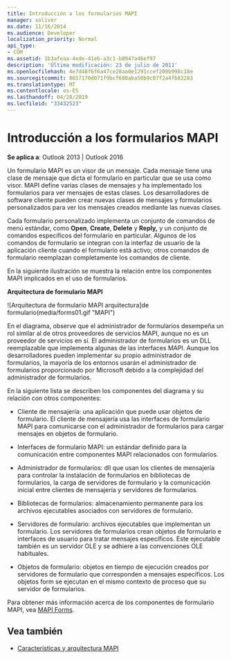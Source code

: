 ```yaml
---
title: Introducción a los formularios MAPI
manager: soliver
ms.date: 11/16/2014
ms.audience: Developer
localization_priority: Normal
api_type:
- COM
ms.assetid: 1b3afeaa-4ede-41eb-a3c1-b8947a46ef97
description: 'Última modificación: 23 de julio de 2011'
ms.openlocfilehash: 4e7d48f6f6a47ce28aa0e1291ccef209b998c18e
ms.sourcegitcommit: 8657170d071f9bcf680aba50b9c07f2a4fb82283
ms.translationtype: MT
ms.contentlocale: es-ES
ms.lasthandoff: 04/28/2019
ms.locfileid: "33432523"
---
```

# <a name="mapi-forms-overview"></a>Introducción a los formularios MAPI
  
**Se aplica a**: Outlook 2013 | Outlook 2016 
  
Un formulario MAPI es un visor de un mensaje. Cada mensaje tiene una clase de mensaje que dicta el formulario en particular que se usa como visor. MAPI define varias clases de mensajes y ha implementado los formularios para ver mensajes de estas clases. Los desarrolladores de software cliente pueden crear nuevas clases de mensajes y formularios personalizados para ver los mensajes creados mediante las nuevas clases.
  
Cada formulario personalizado implementa un conjunto de comandos de menú estándar, como **Open**, **Create**, **Delete** y **Reply,** y un conjunto de comandos específicos del formulario en particular. Algunos de los comandos de formulario se integran con la interfaz de usuario de la aplicación cliente cuando el formulario está activo; otros comandos de formulario reemplazan completamente los comandos de cliente. 
  
En la siguiente ilustración se muestra la relación entre los componentes MAPI implicados en el uso de formularios. 
  
**Arquitectura de formulario MAPI**
  
![Arquitectura de formulario MAPI arquitectura]de formulario(media/forms01.gif "MAPI")
  
En el diagrama, observe que el administrador de formularios desempeña un rol similar al de otros proveedores de servicios MAPI, aunque no es un proveedor de servicios en sí. El administrador de formularios es un DLL reemplazable que implementa algunas de las interfaces MAPI. Aunque los desarrolladores pueden implementar su propio administrador de formularios, la mayoría de los entornos usarán el administrador de formularios proporcionado por Microsoft debido a la complejidad del administrador de formularios.
  
En la siguiente lista se describen los componentes del diagrama y su relación con otros componentes:
  
- Cliente de mensajería: una aplicación que puede usar objetos de formulario. El cliente de mensajería usa las interfaces de formulario MAPI para comunicarse con el administrador de formularios para cargar mensajes en objetos de formulario.
    
- Interfaces de formulario MAPI: un estándar definido para la comunicación entre componentes MAPI relacionados con formularios.
    
- Administrador de formularios: dll que usan los clientes de mensajería para controlar la instalación de formularios en bibliotecas de formularios, la carga de servidores de formulario y la comunicación inicial entre clientes de mensajería y servidores de formularios.
    
- Bibliotecas de formularios: almacenamiento permanente para los archivos ejecutables asociados con servidores de formulario.
    
- Servidores de formulario: archivos ejecutables que implementan un formulario. Los servidores de formularios crean objetos de formulario e interfaces de usuario para tratar mensajes específicos. Este ejecutable también es un servidor OLE y se adhiere a las convenciones OLE habituales.
    
- Objetos de formulario: objetos en tiempo de ejecución creados por servidores de formulario que corresponden a mensajes específicos. Los objetos form se ejecutan en el mismo contexto de proceso que su servidor de formularios.
    
Para obtener más información acerca de los componentes de formulario MAPI, vea [MAPI Forms](mapi-forms.md).
  
## <a name="see-also"></a>Vea también

- [Características y arquitectura MAPI](mapi-features-and-architecture.md)

